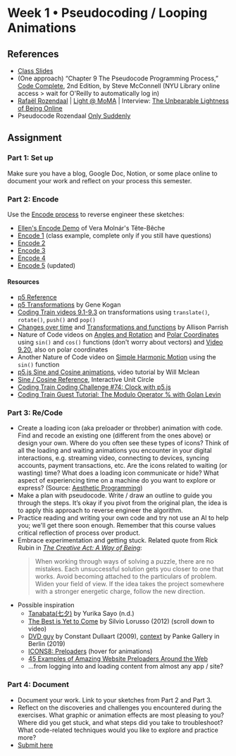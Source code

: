 # Week 1 • Pseudocoding / Looping Animations

## References

- [Class
  Slides](https://drive.google.com/drive/folders/1HC5g1BO8moptbtgz-JwVVv9DldnW3Q_U?usp=sharing)
- (One approach) “Chapter 9 The Pseudocode Programming Process,” [Code
  Complete](https://bobcat.library.nyu.edu/primo-explore/fulldisplay?docid=nyu_aleph005835845&context=L&vid=NYU&lang=en_US&search_scope=all&adaptor=Local%20Search%20Engine&isFrbr=true&tab=all&query=any,contains,code%20complete&sortby=date&facet=frbrgroupid,include,1147872474&offset=0),
  2nd Edition, by Steve McConnell (NYU Library online access > wait for O'Reilly
  to automatically log in)
- [Rafaël Rozendaal](https://www.newrafael.com) | [Light @
  MoMA](https://www.moma.org/calendar/exhibitions/5774?) | Interview: [The
  Unbearable Lightness of Being
  Online](https://www.moma.org/magazine/articles/1158)
- Pseudocode Rozendaal [Only
  Suddenly](https://editor.p5js.org/enickles/sketches/EPiE4dWyI)

## Assignment

### Part 1: Set up

Make sure you have a blog, Google Doc, Notion, or some place online to document your work and reflect on your process this semester.

### Part 2: Encode

Use the [Encode
process](https://github.com/ellennickles/code-your-way-s25/blob/main/encode.md)
to reverse engineer these sketches:

- [Ellen's Encode Demo](https://editor.p5js.org/enickles/sketches/ip_x0ihpB) of
  Vera Molnár's Tête-Bêche
- [Encode 1](https://editor.p5js.org/enickles/full/SVWlPsd4N) (class example,
  complete only if you still have questions)
- [Encode 2](https://editor.p5js.org/enickles/full/MmeQGtwMD)
- [Encode 3](https://editor.p5js.org/enickles/full/Vdbb10E_x)
- [Encode 4](https://editor.p5js.org/enickles/full/Ia5UitZe-)
- [Encode 5](https://editor.p5js.org/enickles/full/2pj-IIxtr) (updated)

#### Resources

- [p5 Reference](https://p5js.org/reference/)
- [p5 Transformations](https://genekogan.com/code/p5js-transformations) by Gene
  Kogan
- [Coding Train videos
  9.1-9.3](https://www.youtube.com/watch?v=o9sgjuh-CBM&list=PLRqwX-V7Uu6ZmA-d3D0iFIvgrB5_7kB8H)
  on transformations using `translate()`, `rotate()`, `push()` and `pop()`
- [Changes over
  time](https://creative-coding.decontextualize.com/changes-over-time/) and
  [Transformations and
  functions](https://creative-coding.decontextualize.com/transformations-and-functions/)
  by Allison Parrish
- Nature of Code videos on [Angles and
  Rotation](https://thecodingtrain.com/tracks/the-nature-of-code-2/noc/3-angles/1-angles-and-rotation)
  and [Polar
  Coordinates](https://thecodingtrain.com/tracks/the-nature-of-code-2/noc/3-angles/4-polar-coordinates)
  using `sin()` and `cos()` functions (don't worry about vectors) and [Video
  9.20](https://www.youtube.com/watch?v=N633bLi_YCw), also on polar coordinates
- Another Nature of Code video on [Simple Harmonic
  Motion](https://thecodingtrain.com/tracks/the-nature-of-code-2/noc/3-angles/5-harmonic-motion)
  using the `sin()` function
- [p5.js Sine and Cosine
  animations](https://www.youtube.com/watch?v=qWIcAWYm-aU), video tutorial by
  Will Mclean
- [Sine / Cosine
  Reference](https://www.mathsisfun.com/algebra/trig-interactive-unit-circle.html),
  Interactive Unit Circle
- [Coding Train Coding Challenge #74: Clock with
  p5.js](https://www.youtube.com/watch?v=E4RyStef-gY)
- [Coding Train Guest Tutorial: The Modulo Operator % with Golan
  Levin](https://www.youtube.com/watch?v=r5Iy3v1co0A)

### Part 3: Re/Code

- Create a loading icon (aka preloader or throbber) animation with code. Find
  and recode an existing one (different from the ones above) or design your own.
  Where do you often see these types of icons? Think of all the loading and
  waiting animations you encounter in your digital interactions, e.g. streaming
  video, connecting to devices, syncing accounts, payment transactions, etc. Are
  the icons related to waiting (or wasting) time? What does a loading icon
  communicate or hide? What aspect of experiencing time on a machine do you want
  to explore or express? (Source: [Aesthetic
  Programming](https://aesthetic-programming.net/))
- Make a plan with pseudocode. Write / draw an outline to guide you through the
  steps. It’s okay if you pivot from the original plan, the idea is to apply
  this approach to reverse engineer the algorithm.
- Practice reading and writing your own code and try not use an AI to help you;
  we'll get there soon enough. Remember that this course values critical
  reflection of process over product.
- Embrace experimentation and getting stuck. Related quote from Rick Rubin in
  *[The Creative Act: A Way of
  Being](https://search.library.nyu.edu/permalink/01NYU_INST/1d6v258/alma990096038880107876)*:
  > When working through ways of solving a puzzle, there are no mistakes. Each
  unsuccessful solution gets you closer to one that works. Avoid becoming
  attached to the particulars of problem. Widen your field of view. If the idea
  takes the project somewhere with a stronger energetic charge, follow the new
  direction.
- Possible inspiration
  - [Tanabata(七夕)](https://openprocessing.org/sketch/926326) by Yurika Sayo
    (n.d.)
  - [The Best is Yet to
    Come](https://silviolorusso.com/work/the-best-is-yet-to-come/) by Silvio
    Lorusso (2012) (scroll down to video)
  - [DVD
    guy](https://www.youtube.com/playlist?list=PLCUGKK4FUkbMdnNii8qoRy9_tMvqE8XHB)
    by Constant Dullaart (2009),
    [context](http://www.upstreamgallery.nl/news/545/constant-dullaart-solo-show-nein-gag-at-panke-gallery-berlin)
    by Panke Gallery in Berlin (2019)
  - [ICONS8: Preloaders](https://icons8.com/preloaders/) (hover for animations)
  - [45 Examples of Amazing Website Preloaders Around the
    Web](https://htmlburger.com/blog/website-preloaders/)
  - …from logging into and loading content from almost any app / site?

### Part 4: Document

- Document your work. Link to your sketches from Part 2 and Part 3.
- Reflect on the discoveries and challenges you encountered during the
  exercises. What graphic or animation effects are most pleasing to you? Where
  did you get stuck, and what steps did you take to troubleshoot? What
  code-related techniques would you like to explore and practice more?
- [Submit here](https://forms.gle/CJZMpMpTeDxpvWv18)
